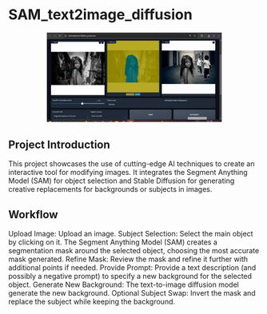 # SAM_text2image_diffusion

<p align="center">
  <img src="res2.jpg" width="350" >
</p>

## Project Introduction

This project showcases the use of cutting-edge AI techniques to create an interactive tool for modifying images. It integrates the Segment Anything Model (SAM) for object selection and Stable Diffusion for generating creative replacements for backgrounds or subjects in images.

## Workflow

Upload Image: Upload an image.
Subject Selection: Select the main object by clicking on it. The Segment Anything Model (SAM) creates a segmentation mask around the selected object, choosing the most accurate mask generated.
Refine Mask: Review the mask and refine it further with additional points if needed.
Provide Prompt: Provide a text description (and possibly a negative prompt) to specify a new background for the selected object.
Generate New Background: The text-to-image diffusion model generate the new background.
Optional Subject Swap: Invert the mask and replace the subject while keeping the background.
